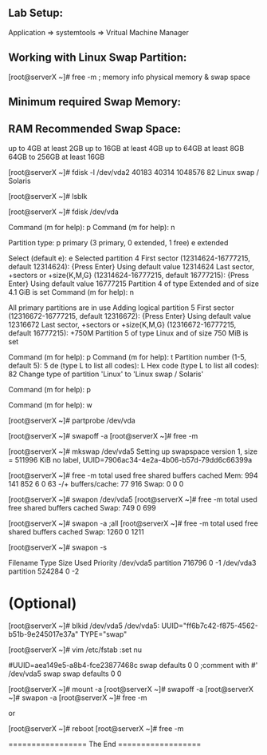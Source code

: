 Lab Setup:
----------
Application => systemtools => Vritual Machine Manager

 Working with Linux Swap Partition:
 ----------------------------------
[root@serverX ~]# free -m    ; memory info physical memory & swap space

 Minimum required Swap Memory:
 ------------------------------
 RAM		Recommended Swap Space:
 --------------------------------------
 up to 4GB		at least 2GB
 up to 16GB		at least 4GB
 up to 64GB		at least 8GB
 64GB to 256GB		at least 16GB

[root@serverX ~]# fdisk -l
 /dev/vda2  40183   40314  1048576   82  Linux swap / Solaris
 
[root@serverX ~]# lsblk

[root@serverX ~]# fdisk /dev/vda

Command (m for help): p
Command (m for help): n

Partition type:
   p   primary (3 primary, 0 extended, 1 free)
   e   extended

Select (default e): e
Selected partition 4
First sector (12314624-16777215, default 12314624): {Press Enter}
Using default value 12314624
Last sector, +sectors or +size{K,M,G} (12314624-16777215, default 16777215): {Press Enter}
Using default value 16777215
Partition 4 of type Extended and of size 4.1 GiB is set
Command (m for help): n

All primary partitions are in use
Adding logical partition 5
First sector (12316672-16777215, default 12316672): {Press Enter}
Using default value 12316672
Last sector, +sectors or +size{K,M,G} (12316672-16777215, default 16777215): +750M
Partition 5 of type Linux and of size 750 MiB is set

Command (m for help): p
Command (m for help): t
Partition number (1-5, default 5): 5
de (type L to list all codes): L
Hex code (type L to list all codes): 82
Change type of partition 'Linux' to 'Linux swap / Solaris'

Command (m for help): p

Command (m for help): w

[root@serverX ~]# partprobe /dev/vda

[root@serverX ~]# swapoff -a
[root@serverX ~]# free -m

[root@serverX ~]# mkswap /dev/vda5
Setting up swapspace version 1, size = 511996 KiB
no label, UUID=7906ac34-4e2a-4b06-b57d-79dd6c66399a

[root@serverX ~]# free -m
             total       used       free     shared    buffers     cached
Mem:           994        141        852          6          0         63
-/+ buffers/cache:         77        916
Swap:            0          0          0

[root@serverX ~]# swapon /dev/vda5
[root@serverX ~]# free -m
             total       used       free     shared    buffers     cached
Swap:          749          0        699

[root@serverX ~]# swapon -a       ;all
[root@serverX ~]# free -m
             total       used       free     shared    buffers     cached
Swap:         1260          0       1211

[root@serverX ~]# swapon -s 

Filename       Type            Size    Used    Priority
/dev/vda5      partition       716796  0       -1
/dev/vda3      partition       524284  0       -2

(Optional)
============
[root@serverX ~]# blkid /dev/vda5
/dev/vda5: UUID="ff6b7c42-f875-4562-b51b-9e245017e37a" TYPE="swap" 

[root@serverX ~]# vim /etc/fstab 
 :set nu

#UUID=aea149e5-a8b4-fce23877468c swap defaults  0 0    ;comment with #'
/dev/vda5            swap        swap defaults  0 0

[root@serverX ~]# mount -a 
[root@serverX ~]# swapoff -a 
[root@serverX ~]# swapon -a
[root@serverX ~]# free -m 

or

[root@serverX ~]# reboot
[root@serverX ~]# free -m 

 ================= The End ==================





















































